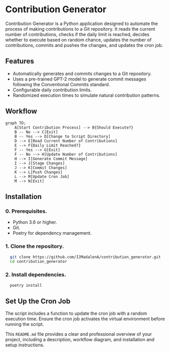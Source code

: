 # Contribution Generator

Contribution Generator is a Python application designed to automate the process of making contributions to a Git repository. It reads the current number of contributions, checks if the daily limit is reached, decides whether to execute based on random chance, updates the number of contributions, commits and pushes the changes, and updates the cron job.

## Features

- Automatically generates and commits changes to a Git repository.
- Uses a pre-trained GPT-2 model to generate commit messages following the Conventional Commits standard.
- Configurable daily contribution limits.
- Randomized execution times to simulate natural contribution patterns.

## Workflow

```mermaid
graph TD;
    A[Start Contribution Process] --> B{Should Execute?}
    B -- No --> C[Exit]
    B -- Yes --> D[Change to Script Directory]
    D --> E[Read Current Number of Contributions]
    E --> F{Daily Limit Reached?}
    F -- Yes --> G[Exit]
    F -- No --> H[Update Number of Contributions]
    H --> I[Generate Commit Message]
    I --> J[Stage Changes]
    J --> K[Commit Changes]
    K --> L[Push Changes]
    L --> M[Update Cron Job]
    M --> N[Exit]
```

## Installation

### 0. Prerequisites.
   - Python 3.6 or higher.
   - Git.
   - Poetry for dependency management.

### 1. Clone the repository.

```bash
  git clone https://github.com/IJMadalenA/contribution_generator.git
  cd contribution_generator
```

### 2. Install dependencies.

```bash
  poetry install
```

## Set Up the Cron Job
The script includes a function to update the cron job with a random execution time. Ensure the cron job activates the virtual environment before running the script.

This `README.md` file provides a clear and professional overview of your project, including a description, workflow diagram, and installation and setup instructions.